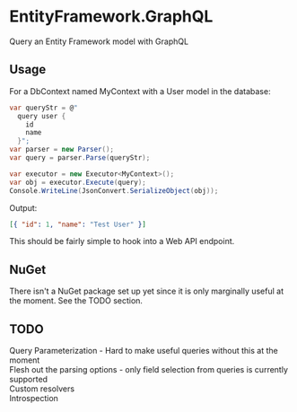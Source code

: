 # EntityFramework.GraphQL
Query an Entity Framework model with GraphQL

## Usage
For a DbContext named MyContext with a User model in the database:
```csharp
var queryStr = @"
  query user {
    id
    name
  }";
var parser = new Parser();
var query = parser.Parse(queryStr);

var executor = new Executor<MyContext>();
var obj = executor.Execute(query);
Console.WriteLine(JsonConvert.SerializeObject(obj));
```

Output:
```json
[{ "id": 1, "name": "Test User" }]
```

This should be fairly simple to hook into a Web API endpoint.

## NuGet
There isn't a NuGet package set up yet since it is only marginally useful at the moment. See the TODO section.

## TODO
Query Parameterization - Hard to make useful queries without this at the moment  
Flesh out the parsing options - only field selection from queries is currently supported  
Custom resolvers  
Introspection  
